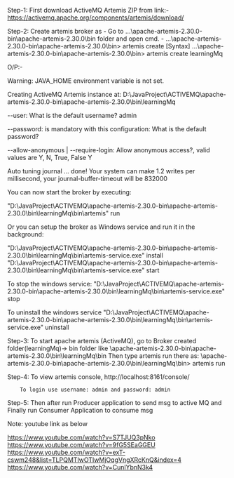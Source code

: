 
Step-1: First download ActiveMQ Artemis ZIP from link:- https://activemq.apache.org/components/artemis/download/

Step-2: Create artemis broker as
        - Go to ...\apache-artemis-2.30.0-bin\apache-artemis-2.30.0\bin folder and open cmd.
        - ...\apache-artemis-2.30.0-bin\apache-artemis-2.30.0\bin> artemis create <BrokerName> [Syntax]
          ...\apache-artemis-2.30.0-bin\apache-artemis-2.30.0\bin> artemis create learningMq
       
 O/P:-

Warning: JAVA_HOME environment variable is not set.

Creating ActiveMQ Artemis instance at: D:\JavaProject\ACTIVEMQ\apache-artemis-2.30.0-bin\apache-artemis-2.30.0\bin\learningMq

--user:
What is the default username?
admin

--password: is mandatory with this configuration:
What is the default password?


--allow-anonymous | --require-login:
Allow anonymous access?, valid values are Y, N, True, False
Y

Auto tuning journal ...
done! Your system can make 1.2 writes per millisecond, your journal-buffer-timeout will be 832000

You can now start the broker by executing:

   "D:\JavaProject\ACTIVEMQ\apache-artemis-2.30.0-bin\apache-artemis-2.30.0\bin\learningMq\bin\artemis" run

Or you can setup the broker as Windows service and run it in the background:

   "D:\JavaProject\ACTIVEMQ\apache-artemis-2.30.0-bin\apache-artemis-2.30.0\bin\learningMq\bin\artemis-service.exe" install
   "D:\JavaProject\ACTIVEMQ\apache-artemis-2.30.0-bin\apache-artemis-2.30.0\bin\learningMq\bin\artemis-service.exe" start

   To stop the windows service:
      "D:\JavaProject\ACTIVEMQ\apache-artemis-2.30.0-bin\apache-artemis-2.30.0\bin\learningMq\bin\artemis-service.exe" stop

   To uninstall the windows service
      "D:\JavaProject\ACTIVEMQ\apache-artemis-2.30.0-bin\apache-artemis-2.30.0\bin\learningMq\bin\artemis-service.exe" uninstall



Step-3: To start apache artemis (ActiveMQ), go to Broker created folder(learningMq)-> bin folder
        like \apache-artemis-2.30.0-bin\apache-artemis-2.30.0\bin\learningMq\bin 
        Then type artemis run there as:  \apache-artemis-2.30.0-bin\apache-artemis-2.30.0\bin\learningMq\bin> artemis run

Step-4: To view artemis console, http://localhost:8161/console/

        To login use username: admin and password: admin

Step-5: Then after run Producer application to send msg to active MQ and Finally run Consumer Application to consume msg

Note: youtube link as below

https://www.youtube.com/watch?v=S7TJUQ3pNko
https://www.youtube.com/watch?v=9fG5SEaGGEU
https://www.youtube.com/watch?v=exT-cswm248&list=TLPQMTIwOTIwMjOqgVngXRcKnQ&index=4
https://www.youtube.com/watch?v=CunlYbnN3k4
